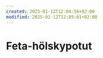 ```yaml
---
created: 2025-01-12T12:04:56+02:00
modified: 2025-01-12T12:05:01+02:00
---
```


# Feta-hölskypotut

